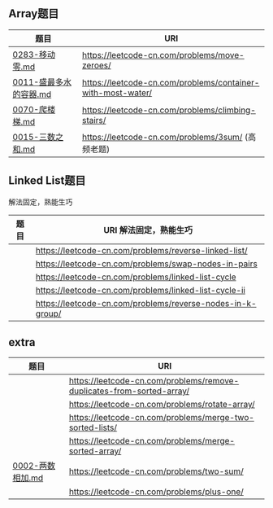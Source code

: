 ## Array题目

| 题目                                                         | URI                                                         |
| ------------------------------------------------------------ | ----------------------------------------------------------- |
| [0283-移动零.md](../../04-leetcode/0283-移动零.md)           | https://leetcode-cn.com/problems/move-zeroes/               |
| [0011-盛最多水的容器.md](../../04-leetcode/0011-盛最多水的容器.md) | https://leetcode-cn.com/problems/container-with-most-water/ |
| [0070-爬楼梯.md](../../04-leetcode/0070-爬楼梯.md)           | https://leetcode-cn.com/problems/climbing-stairs/           |
| [0015-三数之和.md](../../04-leetcode/0015-三数之和.md)       | https://leetcode-cn.com/problems/3sum/ (高频老题)           |

## Linked List题目

解法固定，熟能生巧

| 题目 | URI 解法固定，熟能生巧                                     |
| ---- | ---------------------------------------------------------- |
|      | https://leetcode-cn.com/problems/reverse-linked-list/      |
|      | https://leetcode-cn.com/problems/swap-nodes-in-pairs       |
|      | https://leetcode-cn.com/problems/linked-list-cycle         |
|      | https://leetcode-cn.com/problems/linked-list-cycle-ii      |
|      | https://leetcode-cn.com/problems/reverse-nodes-in-k-group/ |

## extra

| 题目                                                   | URI                                                          |
| ------------------------------------------------------ | ------------------------------------------------------------ |
|                                                        | https://leetcode-cn.com/problems/remove-duplicates-from-sorted-array/ |
|                                                        | https://leetcode-cn.com/problems/rotate-array/               |
|                                                        | https://leetcode-cn.com/problems/merge-two-sorted-lists/     |
|                                                        | https://leetcode-cn.com/problems/merge-sorted-array/         |
| [0002-两数相加.md](../../04-leetcode/0002-两数相加.md) | https://leetcode-cn.com/problems/two-sum/                    |
|                                                        | https://leetcode-cn.com/problems/plus-one/                   |



